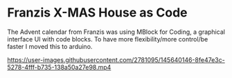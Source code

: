 # Franzis X-MAS House as Code

The Advent calendar from Franzis was using MBlock for Coding, a graphical interface UI with code blocks. To have more flexibility/more control/be faster I moved this to arduino. 



https://user-images.githubusercontent.com/2781095/145640146-8fe47e3c-5278-4fff-b735-138a50a27e98.mp4

